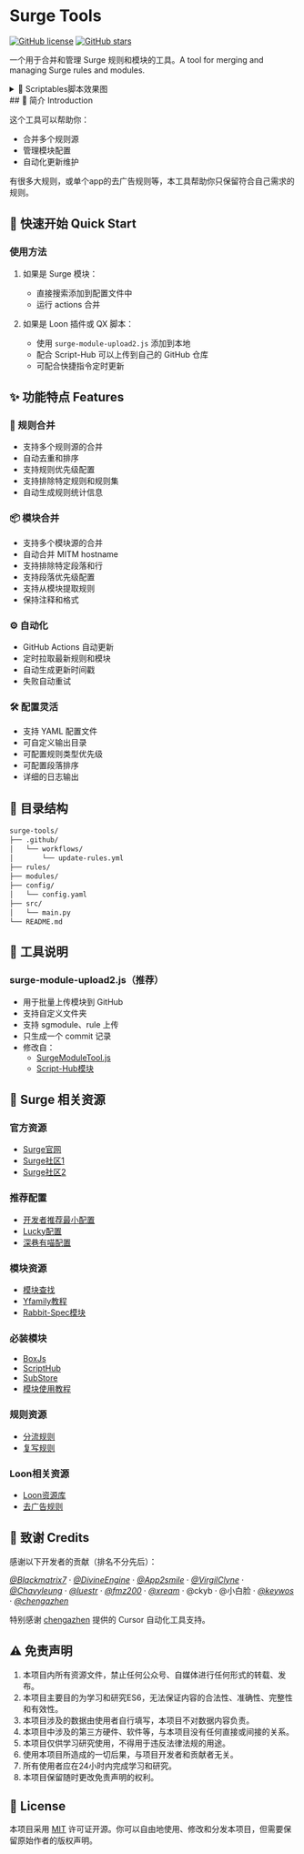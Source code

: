 # Surge Tools

[![GitHub license](https://img.shields.io/github/license/guoyansheng/surge-tools?style=flat-square)](https://github.com/gys619/surge-tools/blob/main/LICENSE)
[![GitHub stars](https://img.shields.io/github/stars/guoyansheng/surge-tools?style=flat-square)](https://github.com/gys619/surge-tools/stargazers)

一个用于合并和管理 Surge 规则和模块的工具。A tool for merging and managing Surge rules and modules.

<details>
<summary>📱 Scriptables脚本效果图</summary>
<img src="images/IMG_4808.PNG" alt="效果图">
</details>
## 📖 简介 Introduction

这个工具可以帮助你：
- 合并多个规则源
- 管理模块配置
- 自动化更新维护

有很多大规则，或单个app的去广告规则等，本工具帮助你只保留符合自己需求的规则。

## 🚀 快速开始 Quick Start

### 使用方法

1. 如果是 Surge 模块：
   - 直接搜索添加到配置文件中
   - 运行 actions 合并

2. 如果是 Loon 插件或 QX 脚本：
   - 使用 `surge-module-upload2.js` 添加到本地
   - 配合 Script-Hub 可以上传到自己的 GitHub 仓库
   - 可配合快捷指令定时更新

## ✨ 功能特点 Features

### 🔄 规则合并
- 支持多个规则源的合并
- 自动去重和排序
- 支持规则优先级配置
- 支持排除特定规则和规则集
- 自动生成规则统计信息

### 📦 模块合并
- 支持多个模块源的合并
- 自动合并 MITM hostname
- 支持排除特定段落和行
- 支持段落优先级配置
- 支持从模块提取规则
- 保持注释和格式

### ⚙️ 自动化
- GitHub Actions 自动更新
- 定时拉取最新规则和模块
- 自动生成更新时间戳
- 失败自动重试

### 🛠 配置灵活
- 支持 YAML 配置文件
- 可自定义输出目录
- 可配置规则类型优先级
- 可配置段落排序
- 详细的日志输出

## 📁 目录结构

```
surge-tools/
├── .github/
│   └── workflows/
│       └── update-rules.yml
├── rules/
├── modules/
├── config/
│   └── config.yaml
├── src/
│   └── main.py
└── README.md
```

## 🔧 工具说明

### surge-module-upload2.js（推荐）
- 用于批量上传模块到 GitHub
- 支持自定义文件夹
- 支持 sgmodule、rule 上传
- 只生成一个 commit 记录
- 修改自：
  - [SurgeModuleTool.js](https://raw.githubusercontent.com/Script-Hub-Org/Script-Hub/main/SurgeModuleTool.js)
  - [Script-Hub模块](https://raw.githubusercontent.com/Script-Hub-Org/Script-Hub/main/modules/script-hub.surge.sgmodule)

## 📱 Surge 相关资源

### 官方资源
- [Surge官网](https://nssurge.com/)
- [Surge社区1](https://t.me/SurgeCommunity)
- [Surge社区2](https://t.me/loveapps)

### 推荐配置
- [开发者推荐最小配置](https://raw.githubusercontent.com/Rabbit-Spec/Surge/Master/Conf/Spec/Surge-Developer.conf)
- [Lucky配置](https://raw.githubusercontent.com/As-Lucky/Lucky/main/Lucky-Surge.conf)
- [深巷有喵配置](https://raw.githubusercontent.com/Rabbit-Spec/Surge/Master/Conf/Spec/Surge-EN.conf)

### 模块资源
- [模块查找](https://surge.qingr.moe)
- [Yfamily教程](https://whatshub.top/)
- [Rabbit-Spec模块](https://github.com/Rabbit-Spec/Surge/tree/Master/Module)

### 必装模块
- [BoxJs](https://github.com/chavyleung/scripts/raw/master/box/rewrite/boxjs.rewrite.surge.sgmodule)
- [ScriptHub](https://raw.githubusercontent.com/Script-Hub-Org/Script-Hub/main/modules/script-hub.surge.sgmodule)
- [SubStore](https://raw.githubusercontent.com/sub-store-org/Sub-Store/master/config/Surge-Beta.sgmodule)
- [模块使用教程](https://mylucky.cyou/post/20240107003508.html)

### 规则资源
- [分流规则](https://github.com/blackmatrix7/ios_rule_script/tree/master/rule)
- [复写规则](https://github.com/blackmatrix7/ios_rule_script/tree/master/rewrite)

### Loon相关资源

- [Loon资源库](https://github.com/luestr/ProxyResource)
- [去广告规则](https://github.com/fmz200/wool_scripts)

## 👏 致谢 Credits

感谢以下开发者的贡献（排名不分先后）：

[*@Blackmatrix7*](https://github.com/blackmatrix7) · [*@DivineEngine*](https://github.com/DivineEngine) · [*@App2smile*](https://github.com/app2smile/rules) · [*@VirgilClyne*](https://github.com/VirgilClyne/iRingo#iringo) · [*@Chavyleung*](https://github.com/chavyleung) · [*@luestr*](https://github.com/luestr) · [*@fmz200*](https://github.com/fmz200) · [*@xream*](https://github.com/xream) · @ckyb · @小白脸 · [*@keywos*](https://github.com/keywos) · [*@chengazhen*](https://github.com/chengazhen)

特别感谢 [chengazhen](https://github.com/chengazhen/cursor-auto-free) 提供的 Cursor 自动化工具支持。

## ⚠️ 免责声明

1. 本项目内所有资源文件，禁止任何公众号、自媒体进行任何形式的转载、发布。
2. 本项目主要目的为学习和研究ES6，无法保证内容的合法性、准确性、完整性和有效性。
3. 本项目涉及的数据由使用者自行填写，本项目不对数据内容负责。
4. 本项目中涉及的第三方硬件、软件等，与本项目没有任何直接或间接的关系。
5. 本项目仅供学习研究使用，不得用于违反法律法规的用途。
6. 使用本项目所造成的一切后果，与项目开发者和贡献者无关。
7. 所有使用者应在24小时内完成学习和研究。
8. 本项目保留随时更改免责声明的权利。

## 📄 License

本项目采用 [MIT](LICENSE) 许可证开源。你可以自由地使用、修改和分发本项目，但需要保留原始作者的版权声明。
